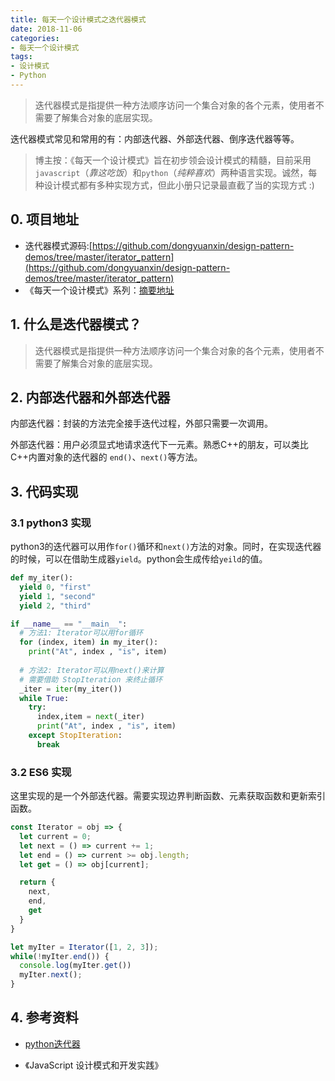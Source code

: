 ```yaml
---
title: 每天一个设计模式之迭代器模式
date: 2018-11-06
categories:
- 每天一个设计模式
tags:
- 设计模式
- Python
---
```


> 迭代器模式是指提供一种方法顺序访问一个集合对象的各个元素，使用者不需要了解集合对象的底层实现。

迭代器模式常见和常用的有：内部迭代器、外部迭代器、倒序迭代器等等。

<!-- more -->

> 博主按：《每天一个设计模式》旨在初步领会设计模式的精髓，目前采用`javascript`（*靠这吃饭*）和`python`（*纯粹喜欢*）两种语言实现。诚然，每种设计模式都有多种实现方式，但此小册只记录最直截了当的实现方式 :)

## 0. 项目地址

- 迭代器模式源码:[https://github.com/dongyuanxin/design-pattern-demos/tree/master/iterator_pattern](https://github.com/dongyuanxin/design-pattern-demos/tree/master/iterator_pattern)
- 《每天一个设计模式》系列：[摘要地址](https://godbmw.com/category/%E6%AF%8F%E5%A4%A9%E4%B8%80%E4%B8%AA%E8%AE%BE%E8%AE%A1%E6%A8%A1%E5%BC%8F)


## 1. 什么是迭代器模式？

> 迭代器模式是指提供一种方法顺序访问一个集合对象的各个元素，使用者不需要了解集合对象的底层实现。

## 2. 内部迭代器和外部迭代器

内部迭代器：封装的方法完全接手迭代过程，外部只需要一次调用。

外部迭代器：用户必须显式地请求迭代下一元素。熟悉C++的朋友，可以类比C++内置对象的迭代器的 `end()`、`next()`等方法。

## 3. 代码实现

### 3.1 python3 实现

python3的迭代器可以用作`for()`循环和`next()`方法的对象。同时，在实现迭代器的时候，可以在借助生成器`yield`。python会生成传给`yeild`的值。

```python
def my_iter():
  yield 0, "first"
  yield 1, "second"
  yield 2, "third"

if __name__ == "__main__":
  # 方法1: Iterator可以用for循环
  for (index, item) in my_iter():
    print("At", index , "is", item)
  
  # 方法2: Iterator可以用next()来计算
  # 需要借助 StopIteration 来终止循环
  _iter = iter(my_iter())
  while True:
    try:
      index,item = next(_iter)
      print("At", index , "is", item)
    except StopIteration:
      break
```

### 3.2 ES6 实现

这里实现的是一个外部迭代器。需要实现边界判断函数、元素获取函数和更新索引函数。

```javascript
const Iterator = obj => {
  let current = 0;
  let next = () => current += 1;
  let end = () => current >= obj.length;
  let get = () => obj[current];

  return {
    next,
    end,
    get
  }
}

let myIter = Iterator([1, 2, 3]);
while(!myIter.end()) {
  console.log(myIter.get())
  myIter.next();
}
```

## 4. 参考资料

- [python迭代器](https://www.liaoxuefeng.com/wiki/0014316089557264a6b348958f449949df42a6d3a2e542c000/00143178254193589df9c612d2449618ea460e7a672a366000)

- 《JavaScript 设计模式和开发实践》